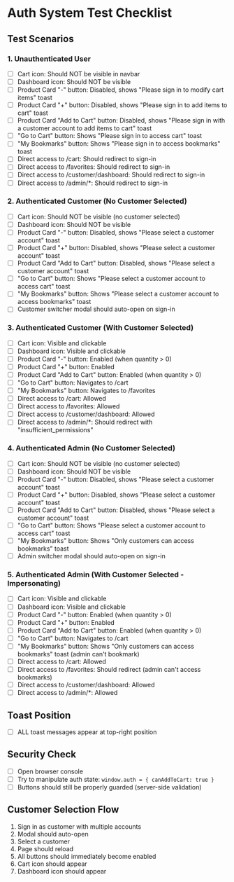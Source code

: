 # Auth System Test Checklist

## Test Scenarios

### 1. Unauthenticated User
- [ ] Cart icon: Should NOT be visible in navbar
- [ ] Dashboard icon: Should NOT be visible
- [ ] Product Card "-" button: Disabled, shows "Please sign in to modify cart items" toast
- [ ] Product Card "+" button: Disabled, shows "Please sign in to add items to cart" toast
- [ ] Product Card "Add to Cart" button: Disabled, shows "Please sign in with a customer account to add items to cart" toast
- [ ] "Go to Cart" button: Shows "Please sign in to access cart" toast
- [ ] "My Bookmarks" button: Shows "Please sign in to access bookmarks" toast
- [ ] Direct access to /cart: Should redirect to sign-in
- [ ] Direct access to /favorites: Should redirect to sign-in
- [ ] Direct access to /customer/dashboard: Should redirect to sign-in
- [ ] Direct access to /admin/*: Should redirect to sign-in

### 2. Authenticated Customer (No Customer Selected)
- [ ] Cart icon: Should NOT be visible (no customer selected)
- [ ] Dashboard icon: Should NOT be visible
- [ ] Product Card "-" button: Disabled, shows "Please select a customer account" toast
- [ ] Product Card "+" button: Disabled, shows "Please select a customer account" toast
- [ ] Product Card "Add to Cart" button: Disabled, shows "Please select a customer account" toast
- [ ] "Go to Cart" button: Shows "Please select a customer account to access cart" toast
- [ ] "My Bookmarks" button: Shows "Please select a customer account to access bookmarks" toast
- [ ] Customer switcher modal should auto-open on sign-in

### 3. Authenticated Customer (With Customer Selected)
- [ ] Cart icon: Visible and clickable
- [ ] Dashboard icon: Visible and clickable
- [ ] Product Card "-" button: Enabled (when quantity > 0)
- [ ] Product Card "+" button: Enabled
- [ ] Product Card "Add to Cart" button: Enabled (when quantity > 0)
- [ ] "Go to Cart" button: Navigates to /cart
- [ ] "My Bookmarks" button: Navigates to /favorites
- [ ] Direct access to /cart: Allowed
- [ ] Direct access to /favorites: Allowed
- [ ] Direct access to /customer/dashboard: Allowed
- [ ] Direct access to /admin/*: Should redirect with "insufficient_permissions"

### 4. Authenticated Admin (No Customer Selected)
- [ ] Cart icon: Should NOT be visible (no customer selected)
- [ ] Dashboard icon: Should NOT be visible
- [ ] Product Card "-" button: Disabled, shows "Please select a customer account" toast
- [ ] Product Card "+" button: Disabled, shows "Please select a customer account" toast
- [ ] Product Card "Add to Cart" button: Disabled, shows "Please select a customer account" toast
- [ ] "Go to Cart" button: Shows "Please select a customer account to access cart" toast
- [ ] "My Bookmarks" button: Shows "Only customers can access bookmarks" toast
- [ ] Admin switcher modal should auto-open on sign-in

### 5. Authenticated Admin (With Customer Selected - Impersonating)
- [ ] Cart icon: Visible and clickable
- [ ] Dashboard icon: Visible and clickable
- [ ] Product Card "-" button: Enabled (when quantity > 0)
- [ ] Product Card "+" button: Enabled
- [ ] Product Card "Add to Cart" button: Enabled (when quantity > 0)
- [ ] "Go to Cart" button: Navigates to /cart
- [ ] "My Bookmarks" button: Shows "Only customers can access bookmarks" toast (admin can't bookmark)
- [ ] Direct access to /cart: Allowed
- [ ] Direct access to /favorites: Should redirect (admin can't access bookmarks)
- [ ] Direct access to /customer/dashboard: Allowed
- [ ] Direct access to /admin/*: Allowed

## Toast Position
- [ ] ALL toast messages appear at top-right position

## Security Check
- [ ] Open browser console
- [ ] Try to manipulate auth state: `window.auth = { canAddToCart: true }`
- [ ] Buttons should still be properly guarded (server-side validation)

## Customer Selection Flow
1. Sign in as customer with multiple accounts
2. Modal should auto-open
3. Select a customer
4. Page should reload
5. All buttons should immediately become enabled
6. Cart icon should appear
7. Dashboard icon should appear